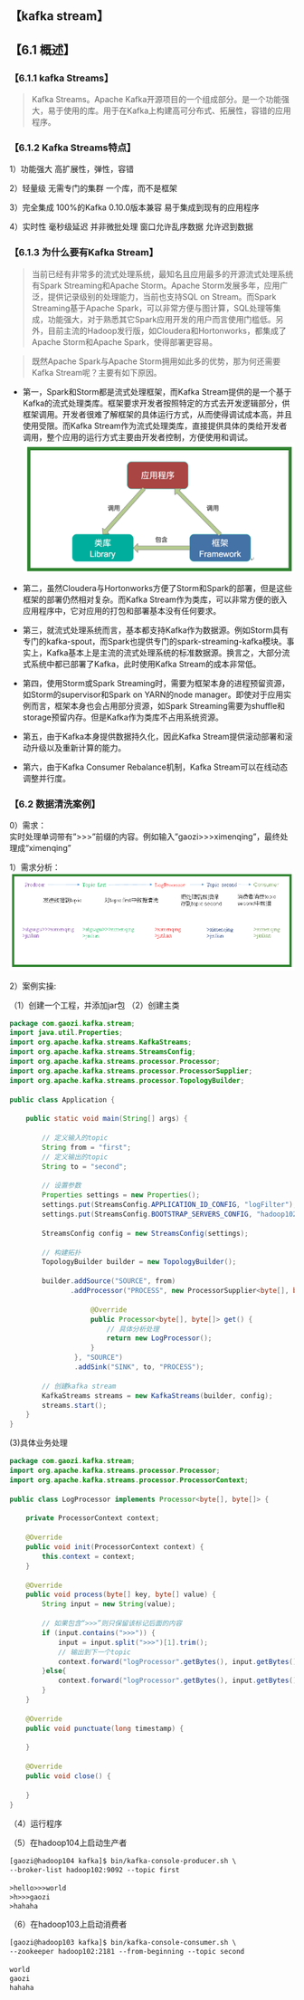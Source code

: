 ## 【kafka stream】

## 【6.1 概述】
### 【6.1.1 kafka Streams】
>Kafka Streams。Apache Kafka开源项目的一个组成部分。是一个功能强大，易于使用的库。用于在Kafka上构建高可分布式、拓展性，容错的应用程序。

### 【6.1.2 Kafka Streams特点】
1）功能强大 
高扩展性，弹性，容错 

2）轻量级 
无需专门的集群 
一个库，而不是框架

3）完全集成 
100%的Kafka 0.10.0版本兼容
易于集成到现有的应用程序 

4）实时性
毫秒级延迟 
并非微批处理 
窗口允许乱序数据 
允许迟到数据

### 【6.1.3 为什么要有Kafka Stream】
>当前已经有非常多的流式处理系统，最知名且应用最多的开源流式处理系统有Spark Streaming和Apache Storm。Apache Storm发展多年，应用广泛，提供记录级别的处理能力，当前也支持SQL on 
Stream。而Spark Streaming基于Apache Spark，可以非常方便与图计算，SQL处理等集成，功能强大，对于熟悉其它Spark应用开发的用户而言使用门槛低。另外，目前主流的Hadoop发行版，如Cloudera和Hortonworks，都集成了Apache Storm和Apache Spark，使得部署更容易。        

>既然Apache Spark与Apache Storm拥用如此多的优势，那为何还需要Kafka Stream呢？主要有如下原因。        

- 第一，Spark和Storm都是流式处理框架，而Kafka 
Stream提供的是一个基于Kafka的流式处理类库。框架要求开发者按照特定的方式去开发逻辑部分，供框架调用。开发者很难了解框架的具体运行方式，从而使得调试成本高，并且使用受限。而Kafka Stream作为流式处理类库，直接提供具体的类给开发者调用，整个应用的运行方式主要由开发者控制，方便使用和调试。
![](../99-【img】/MQ/12-kafka-kuangjia.png)       
        
        
- 第二，虽然Cloudera与Hortonworks方便了Storm和Spark的部署，但是这些框架的部署仍然相对复杂。而Kafka Stream作为类库，可以非常方便的嵌入应用程序中，它对应用的打包和部署基本没有任何要求。       

- 第三，就流式处理系统而言，基本都支持Kafka作为数据源。例如Storm具有专门的kafka-spout，而Spark也提供专门的spark-streaming-kafka模块。事实上，Kafka基本上是主流的流式处理系统的标准数据源。换言之，大部分流式系统中都已部署了Kafka，此时使用Kafka Stream的成本非常低。  

- 第四，使用Storm或Spark Streaming时，需要为框架本身的进程预留资源，如Storm的supervisor和Spark on YARN的node manager。即使对于应用实例而言，框架本身也会占用部分资源，如Spark Streaming需要为shuffle和storage预留内存。但是Kafka作为类库不占用系统资源。

- 第五，由于Kafka本身提供数据持久化，因此Kafka Stream提供滚动部署和滚动升级以及重新计算的能力。

- 第六，由于Kafka Consumer Rebalance机制，Kafka Stream可以在线动态调整并行度。  

### 【6.2 数据清洗案例】
0）需求：       
	实时处理单词带有”>>>”前缀的内容。例如输入”gaozi>>>ximenqing”，最终处理成“ximenqing”

1）需求分析：     
![](../99-【img】/MQ/13-kafka-stream.png)

2）案例实操:     

（1）创建一个工程，并添加jar包
（2）创建主类

```java
package com.gaozi.kafka.stream;
import java.util.Properties;
import org.apache.kafka.streams.KafkaStreams;
import org.apache.kafka.streams.StreamsConfig;
import org.apache.kafka.streams.processor.Processor;
import org.apache.kafka.streams.processor.ProcessorSupplier;
import org.apache.kafka.streams.processor.TopologyBuilder;

public class Application {

	public static void main(String[] args) {

		// 定义输入的topic
        String from = "first";
        // 定义输出的topic
        String to = "second";

        // 设置参数
        Properties settings = new Properties();
        settings.put(StreamsConfig.APPLICATION_ID_CONFIG, "logFilter");
        settings.put(StreamsConfig.BOOTSTRAP_SERVERS_CONFIG, "hadoop102:9092");

        StreamsConfig config = new StreamsConfig(settings);

        // 构建拓扑
        TopologyBuilder builder = new TopologyBuilder();

        builder.addSource("SOURCE", from)
               .addProcessor("PROCESS", new ProcessorSupplier<byte[], byte[]>() {

					@Override
					public Processor<byte[], byte[]> get() {
						// 具体分析处理
						return new LogProcessor();
					}
				}, "SOURCE")
                .addSink("SINK", to, "PROCESS");

        // 创建kafka stream
        KafkaStreams streams = new KafkaStreams(builder, config);
        streams.start();
	}
}

```
(3)具体业务处理
```java
package com.gaozi.kafka.stream;
import org.apache.kafka.streams.processor.Processor;
import org.apache.kafka.streams.processor.ProcessorContext;

public class LogProcessor implements Processor<byte[], byte[]> {
	
	private ProcessorContext context;
	
	@Override
	public void init(ProcessorContext context) {
		this.context = context;
	}

	@Override
	public void process(byte[] key, byte[] value) {
		String input = new String(value);
		
		// 如果包含“>>>”则只保留该标记后面的内容
		if (input.contains(">>>")) {
			input = input.split(">>>")[1].trim();
			// 输出到下一个topic
			context.forward("logProcessor".getBytes(), input.getBytes());
		}else{
			context.forward("logProcessor".getBytes(), input.getBytes());
		}
	}

	@Override
	public void punctuate(long timestamp) {
		
	}

	@Override
	public void close() {
		
	}
}

```

（4）运行程序

（5）在hadoop104上启动生产者
```
[gaozi@hadoop104 kafka]$ bin/kafka-console-producer.sh \
--broker-list hadoop102:9092 --topic first

>hello>>>world
>h>>>gaozi
>hahaha

```

（6）在hadoop103上启动消费者
```
[gaozi@hadoop103 kafka]$ bin/kafka-console-consumer.sh \
--zookeeper hadoop102:2181 --from-beginning --topic second

world
gaozi
hahaha

```












